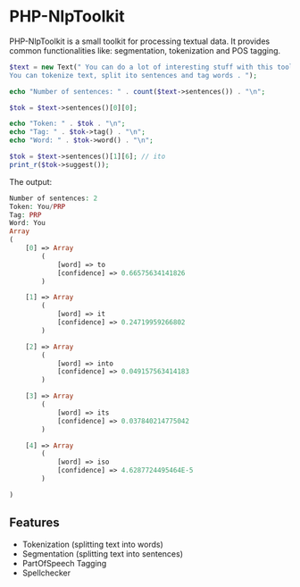 PHP-NlpToolkit
==============

PHP-NlpToolkit is a small toolkit for processing textual data. It provides common functionalities like: segmentation, tokenization and POS tagging.

```PHP
$text = new Text(" You can do a lot of interesting stuff with this toolkit. 
You can tokenize text, split ito sentences and tag words . ");

echo "Number of sentences: " . count($text->sentences()) . "\n";

$tok = $text->sentences()[0][0];

echo "Token: " . $tok . "\n";
echo "Tag: " . $tok->tag() . "\n";
echo "Word: " . $tok->word() . "\n";

$tok = $text->sentences()[1][6]; // ito
print_r($tok->suggest());

```

The output:
```PHP
Number of sentences: 2
Token: You/PRP
Tag: PRP
Word: You
Array
(
    [0] => Array
        (
            [word] => to
            [confidence] => 0.66575634141826
        )

    [1] => Array
        (
            [word] => it
            [confidence] => 0.24719959266802
        )

    [2] => Array
        (
            [word] => into
            [confidence] => 0.049157563414183
        )

    [3] => Array
        (
            [word] => its
            [confidence] => 0.037840214775042
        )

    [4] => Array
        (
            [word] => iso
            [confidence] => 4.6287724495464E-5
        )

)
```

Features
--------

- Tokenization (splitting text into words)
- Segmentation (splitting text into sentences)
- PartOfSpeech Tagging
- Spellchecker
